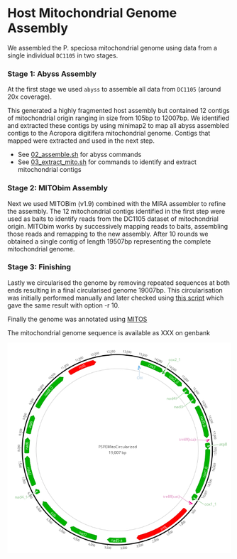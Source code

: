 # Host Mitochondrial Genome Assembly

We assembled the P. speciosa mitochondrial genome using data from a single individual `DC1105` in two stages.  

### Stage 1: Abyss Assembly

At the first stage we used `abyss` to assemble all data from `DC1105` (around 20x coverage).  

This generated a highly fragmented host assembly but contained 12 contigs of mitochondrial origin ranging in size from 105bp to 12007bp.  We identified and extracted these contigs by using minimap2 to map all abyss assembled contigs to the Acropora digitifera mitochondrial genome.  Contigs that mapped were extracted and used in the next step.

- See [02_assemble.sh](../abyss/02_assemble.sh) for abyss commands
- See [03_extract_mito.sh](../abyss/03_extract_mito.sh) for commands to identify and extract mitochondrial contigs

### Stage 2: MITObim Assembly

Next we used MITOBim (v1.9) combined with the MIRA assembler to refine the assembly.  The 12 mitochondrial contigs identified in the first step were used as baits to identify reads from the DC1105 dataset of mitochondrial origin.  MITObim works by successively mapping reads to baits, assembling those reads and remapping to the new assembly. After 10 rounds we obtained a single contig of length 19507bp representing the complete mitochondrial genome. 

### Stage 3: Finishing

Lastly we circularised the genome by removing repeated sequences at both ends resulting in a final circularised genome 19007bp.  This circularisation was initially performed manually and later checked using [this script](https://github.com/Kzra/Simple-Circularise) which gave the same result with option -r 10. 

Finally the genome was annotated using [MITOS](http://mitos.bioinf.uni-leipzig.de/index.py)

The mitochondrial genome sequence is available as XXX on genbank 

![PSPE Mitogenome](pspe_mito.png)